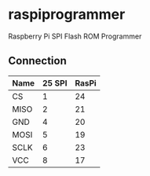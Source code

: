 # raspiprogrammer
Raspberry Pi SPI Flash ROM Programmer

## Connection
| Name | 25 SPI | RasPi |
|------|--------|-------|
| CS | 1 | 24 |
| MISO | 2 | 21 |
| GND | 4 | 20 |
| MOSI | 5 | 19 |
| SCLK | 6 | 23 |
| VCC | 8 | 17 |

